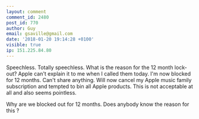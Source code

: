 ```yaml
---
layout: comment
comment_id: 2480
post_id: 770
author: Guy
email: gsaville@gmail.com
date: '2018-01-20 19:14:28 +0100'
visible: true
ip: 151.225.84.80
---
```

Speechless. Totally speechless. What is the reason for the 12 month lock-out? Apple can't explain it to me when I called them today. I'm now blocked for 12 months. Can't share anything. Will now cancel my Apple music family subscription and tempted to bin all Apple products. This is not acceptable at all and also seems pointless.

Why are we blocked out for 12 months. Does anybody know the reason for this ?
